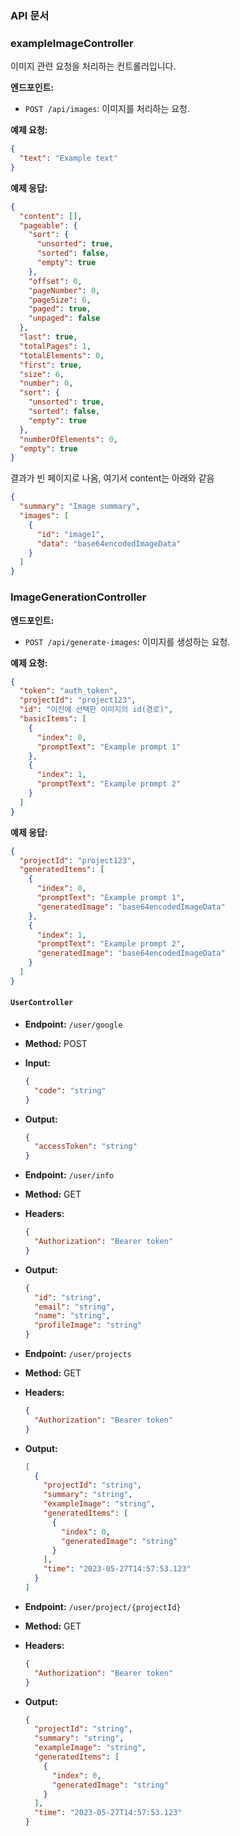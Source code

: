 ### API 문서

### exampleImageController
이미지 관련 요청을 처리하는 컨트롤러입니다.

**엔드포인트:**
- `POST /api/images`: 이미지를 처리하는 요청.

**예제 요청:**
```json
{
  "text": "Example text"
}
```

**예제 응답:**
```json
{
  "content": [],
  "pageable": {
    "sort": {
      "unsorted": true,
      "sorted": false,
      "empty": true
    },
    "offset": 0,
    "pageNumber": 0,
    "pageSize": 6,
    "paged": true,
    "unpaged": false
  },
  "last": true,
  "totalPages": 1,
  "totalElements": 0,
  "first": true,
  "size": 6,
  "number": 0,
  "sort": {
    "unsorted": true,
    "sorted": false,
    "empty": true
  },
  "numberOfElements": 0,
  "empty": true
}
```
결과가 빈 페이지로 나옴, 여기서 content는 아래와 같음
```json
{
  "summary": "Image summary",
  "images": [
    {
      "id": "image1",
      "data": "base64encodedImageData"
    }
  ]
}

```

### ImageGenerationController

**엔드포인트:**
- `POST /api/generate-images`: 이미지를 생성하는 요청.

**예제 요청:**
```json
{
  "token": "auth_token",
  "projectId": "project123",
  "id": "이전에 선택한 이미지의 id(경로)",
  "basicItems": [
    {
      "index": 0,
      "promptText": "Example prompt 1"
    },
    {
      "index": 1,
      "promptText": "Example prompt 2"
    }
  ]
}
```

**예제 응답:**
```json
{
  "projectId": "project123",
  "generatedItems": [
    {
      "index": 0,
      "promptText": "Example prompt 1",
      "generatedImage": "base64encodedImageData"
    },
    {
      "index": 1,
      "promptText": "Example prompt 2",
      "generatedImage": "base64encodedImageData"
    }
  ]
}
```

#### `UserController`

- **Endpoint:** `/user/google`
- **Method:** POST
- **Input:**
  ```json
  {
    "code": "string"
  }
  ```
- **Output:**
  ```json
  {
    "accessToken": "string"
  }
  ```

- **Endpoint:** `/user/info`
- **Method:** GET
- **Headers:**
  ```json
  {
    "Authorization": "Bearer token"
  }
  ```
- **Output:**
  ```json
  {
    "id": "string",
    "email": "string",
    "name": "string",
    "profileImage": "string"
  }
  ```

- **Endpoint:** `/user/projects`
- **Method:** GET
- **Headers:**
  ```json
  {
    "Authorization": "Bearer token"
  }
  ```
- **Output:**
  ```json
  [
    {
      "projectId": "string",
      "summary": "string",
      "exampleImage": "string",
      "generatedItems": [
        {
          "index": 0,
          "generatedImage": "string"
        }
      ],
      "time": "2023-05-27T14:57:53.123"
    }
  ]
  ```

- **Endpoint:** `/user/project/{projectId}`
- **Method:** GET
- **Headers:**
  ```json
  {
    "Authorization": "Bearer token"
  }
  ```
- **Output:**
  ```json
  {
    "projectId": "string",
    "summary": "string",
    "exampleImage": "string",
    "generatedItems": [
      {
        "index": 0,
        "generatedImage": "string"
      }
    ],
    "time": "2023-05-27T14:57:53.123"
  }
  ```